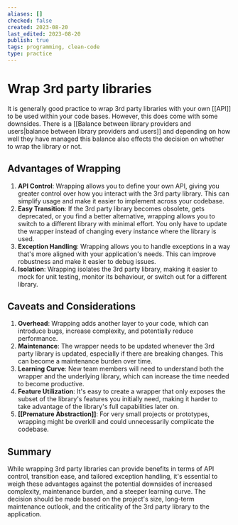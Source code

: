 ```yaml
---
aliases: []
checked: false
created: 2023-08-20
last_edited: 2023-08-20
publish: true
tags: programming, clean-code
type: practice
---
```

# Wrap 3rd party libraries

It is generally good practice to wrap 3rd party libraries with your own [[API]] to be used within your code bases. However, this does come with some downsides. There is a [[Balance between library providers and users|balance between library providers and users]] and depending on how well they have managed this balance also effects the decision on whether to wrap the library or not.

## Advantages of Wrapping

1. **API Control**: Wrapping allows you to define your own API, giving you greater control over how you interact with the 3rd party library. This can simplify usage and make it easier to implement across your codebase.
2. **Easy Transition**: If the 3rd party library becomes obsolete, gets deprecated, or you find a better alternative, wrapping allows you to switch to a different library with minimal effort. You only have to update the wrapper instead of changing every instance where the library is used.
3. **Exception Handling**: Wrapping allows you to handle exceptions in a way that's more aligned with your application's needs. This can improve robustness and make it easier to debug issues.
4. **Isolation**: Wrapping isolates the 3rd party library, making it easier to mock for unit testing, monitor its behaviour, or switch out for a different library.

## Caveats and Considerations

1. **Overhead**: Wrapping adds another layer to your code, which can introduce bugs, increase complexity, and potentially reduce performance.
2. **Maintenance**: The wrapper needs to be updated whenever the 3rd party library is updated, especially if there are breaking changes. This can become a maintenance burden over time.
3. **Learning Curve**: New team members will need to understand both the wrapper and the underlying library, which can increase the time needed to become productive.
4. **Feature Utilization**: It's easy to create a wrapper that only exposes the subset of the library's features you initially need, making it harder to take advantage of the library's full capabilities later on.
5. **[[Premature Abstraction]]**: For very small projects or prototypes, wrapping might be overkill and could unnecessarily complicate the codebase.

## Summary

While wrapping 3rd party libraries can provide benefits in terms of API control, transition ease, and tailored exception handling, it's essential to weigh these advantages against the potential downsides of increased complexity, maintenance burden, and a steeper learning curve. The decision should be made based on the project's size, long-term maintenance outlook, and the criticality of the 3rd party library to the application.
